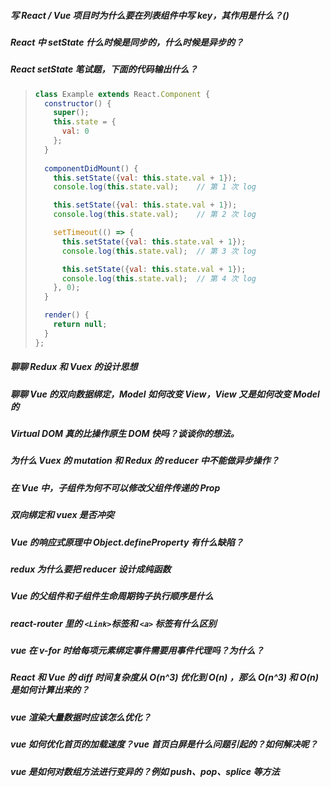 ##### 写 React / Vue 项目时为什么要在列表组件中写 key，其作用是什么？()

##### React 中 setState 什么时候是同步的，什么时候是异步的？

##### React setState 笔试题，下面的代码输出什么？

> ```js
> class Example extends React.Component {
>   constructor() {
>     super();
>     this.state = {
>       val: 0
>     };
>   }
>   
>   componentDidMount() {
>     this.setState({val: this.state.val + 1});
>     console.log(this.state.val);    // 第 1 次 log
> 
>     this.setState({val: this.state.val + 1});
>     console.log(this.state.val);    // 第 2 次 log
> 
>     setTimeout(() => {
>       this.setState({val: this.state.val + 1});
>       console.log(this.state.val);  // 第 3 次 log
> 
>       this.setState({val: this.state.val + 1});
>       console.log(this.state.val);  // 第 4 次 log
>     }, 0);
>   }
> 
>   render() {
>     return null;
>   }
> };
> ```



##### 聊聊 Redux 和 Vuex 的设计思想

##### 聊聊 Vue 的双向数据绑定，Model 如何改变 View，View 又是如何改变 Model 的

##### Virtual DOM 真的比操作原生 DOM 快吗？谈谈你的想法。

##### 为什么 Vuex 的 mutation 和 Redux 的 reducer 中不能做异步操作？

##### 在 Vue 中，子组件为何不可以修改父组件传递的 Prop

##### 双向绑定和 vuex 是否冲突

##### Vue 的响应式原理中 Object.defineProperty 有什么缺陷？

##### redux 为什么要把 reducer 设计成纯函数

##### Vue 的父组件和子组件生命周期钩子执行顺序是什么

##### react-router 里的 `<Link>`标签和 `<a>` 标签有什么区别

##### vue 在 v-for 时给每项元素绑定事件需要用事件代理吗？为什么？

##### React 和 Vue 的 diff 时间复杂度从 O(n^3) 优化到 O(n) ，那么 O(n^3) 和 O(n) 是如何计算出来的？

##### vue 渲染大量数据时应该怎么优化？

##### vue 如何优化首页的加载速度？vue 首页白屏是什么问题引起的？如何解决呢？

##### vue 是如何对数组方法进行变异的？例如 push、pop、splice 等方法






